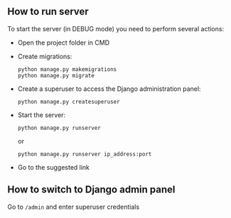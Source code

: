 ## How to run server

To start the server (in DEBUG mode) you need to perform several actions:

- Open the project folder in CMD


- Create migrations:

  ```
  python manage.py makemigrations
  python manage.py migrate
  ```

- Create a superuser to access the Django administration panel:

  ```
  python manage.py createsuperuser
  ```

- Start the server:

  ```
  python manage.py runserver
  ```

  or

  ```
  python manage.py runserver ip_address:port
  ```

- Go to the suggested link

## How to switch to Django admin panel

Go to `/admin` and enter superuser credentials